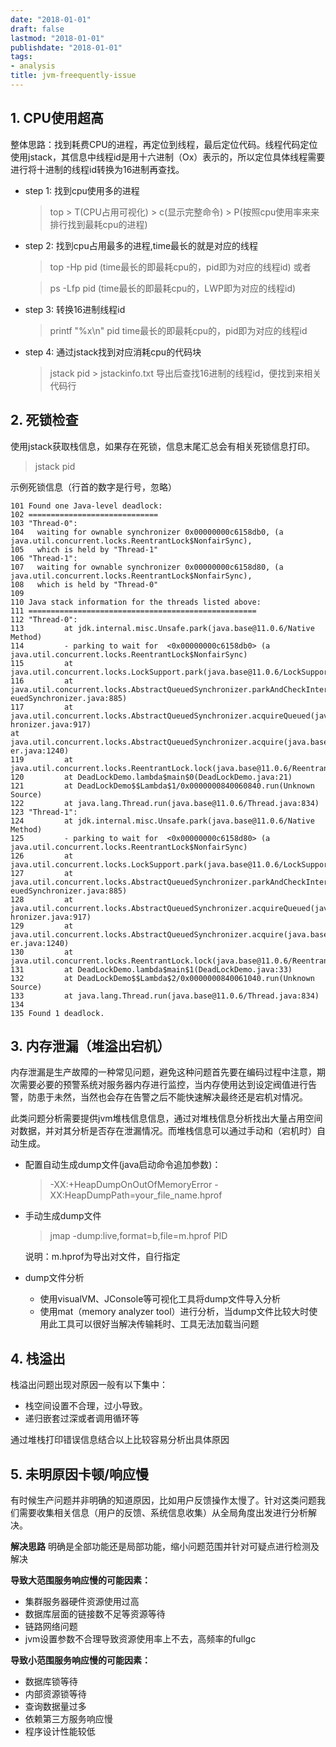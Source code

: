 ```yaml
---
date: "2018-01-01"
draft: false
lastmod: "2018-01-01"
publishdate: "2018-01-01"
tags:
- analysis
title: jvm-freequently-issue
---
```

## 1. CPU使用超高

整体思路：找到耗费CPU的进程，再定位到线程，最后定位代码。线程代码定位使用jstack，其信息中线程id是用十六进制（Ox）表示的，所以定位具体线程需要进行将十进制的线程id转换为16进制再查找。

* step 1: 找到cpu使用多的进程

    > top > T(CPU占用可视化) > c(显示完整命令) > P(按照cpu使用率来来排行找到最耗cpu的进程)

* step 2: 找到cpu占用最多的进程,time最长的就是对应的线程

    > top -Hp pid (time最长的即最耗cpu的，pid即为对应的线程id)
    或者

    > ps -Lfp pid (time最长的即最耗cpu的，LWP即为对应的线程id)

* step 3: 转换16进制线程id

    > printf "%x\n" pid   time最长的即最耗cpu的，pid即为对应的线程id

* step 4: 通过jstack找到对应消耗cpu的代码块

    > jstack pid > jstackinfo.txt 导出后查找16进制的线程id，便找到来相关代码行


## 2. 死锁检查

使用jstack获取栈信息，如果存在死锁，信息末尾汇总会有相关死锁信息打印。

> jstack pid

示例死锁信息（行首的数字是行号，忽略）

```
101 Found one Java-level deadlock:
102 =============================
103 "Thread-0":
104   waiting for ownable synchronizer 0x00000000c6158db0, (a java.util.concurrent.locks.ReentrantLock$NonfairSync),
105   which is held by "Thread-1"
106 "Thread-1":
107   waiting for ownable synchronizer 0x00000000c6158d80, (a java.util.concurrent.locks.ReentrantLock$NonfairSync),
108   which is held by "Thread-0"
109
110 Java stack information for the threads listed above:
111 ===================================================
112 "Thread-0":
113         at jdk.internal.misc.Unsafe.park(java.base@11.0.6/Native Method)
114         - parking to wait for  <0x00000000c6158db0> (a java.util.concurrent.locks.ReentrantLock$NonfairSync)
115         at java.util.concurrent.locks.LockSupport.park(java.base@11.0.6/LockSupport.java:194)
116         at java.util.concurrent.locks.AbstractQueuedSynchronizer.parkAndCheckInterrupt(java.base@11.0.6/AbstractQu    euedSynchronizer.java:885)
117         at java.util.concurrent.locks.AbstractQueuedSynchronizer.acquireQueued(java.base@11.0.6/AbstractQueuedSync    hronizer.java:917)
at java.util.concurrent.locks.AbstractQueuedSynchronizer.acquire(java.base@11.0.6/AbstractQueuedSynchroniz    er.java:1240)
119         at java.util.concurrent.locks.ReentrantLock.lock(java.base@11.0.6/ReentrantLock.java:267)
120         at DeadLockDemo.lambda$main$0(DeadLockDemo.java:21)
121         at DeadLockDemo$$Lambda$1/0x0000000840060840.run(Unknown Source)
122         at java.lang.Thread.run(java.base@11.0.6/Thread.java:834)
123 "Thread-1":
124         at jdk.internal.misc.Unsafe.park(java.base@11.0.6/Native Method)
125         - parking to wait for  <0x00000000c6158d80> (a java.util.concurrent.locks.ReentrantLock$NonfairSync)
126         at java.util.concurrent.locks.LockSupport.park(java.base@11.0.6/LockSupport.java:194)
127         at java.util.concurrent.locks.AbstractQueuedSynchronizer.parkAndCheckInterrupt(java.base@11.0.6/AbstractQu    euedSynchronizer.java:885)
128         at java.util.concurrent.locks.AbstractQueuedSynchronizer.acquireQueued(java.base@11.0.6/AbstractQueuedSync    hronizer.java:917)
129         at java.util.concurrent.locks.AbstractQueuedSynchronizer.acquire(java.base@11.0.6/AbstractQueuedSynchroniz    er.java:1240)
130         at java.util.concurrent.locks.ReentrantLock.lock(java.base@11.0.6/ReentrantLock.java:267)
131         at DeadLockDemo.lambda$main$1(DeadLockDemo.java:33)
132         at DeadLockDemo$$Lambda$2/0x0000000840061040.run(Unknown Source)
133         at java.lang.Thread.run(java.base@11.0.6/Thread.java:834)
134
135 Found 1 deadlock.
```

## 3. 内存泄漏（堆溢出宕机）

内存泄漏是生产故障的一种常见问题，避免这种问题首先要在编码过程中注意，期次需要必要的预警系统对服务器内存进行监控，当内存使用达到设定阀值进行告警，防患于未然，当然也会存在告警之后不能快速解决最终还是宕机对情况。

此类问题分析需要提供jvm堆栈信息信息，通过对堆栈信息分析找出大量占用空间对数据，并对其分析是否存在泄漏情况。而堆栈信息可以通过手动和（宕机时）自动生成。

* 配置自动生成dump文件(java启动命令追加参数)：

    > -XX:+HeapDumpOnOutOfMemoryError -XX:HeapDumpPath=your_file_name.hprof

* 手动生成dump文件

    > jmap -dump:live,format=b,file=m.hprof PID

    说明：m.hprof为导出对文件，自行指定
* dump文件分析
    * 使用visualVM、JConsole等可视化工具将dump文件导入分析
    * 使用mat（memory analyzer tool）进行分析，当dump文件比较大时使用此工具可以很好当解决传输耗时、工具无法加载当问题

## 4. 栈溢出
栈溢出问题出现对原因一般有以下集中：
* 栈空间设置不合理，过小导致。
* 递归嵌套过深或者调用循环等 

通过堆栈打印错误信息结合以上比较容易分析出具体原因

## 5. 未明原因卡顿/响应慢

有时候生产问题并非明确的知道原因，比如用户反馈操作太慢了。针对这类问题我们需要收集相关信息（用户的反馈、系统信息收集）从全局角度出发进行分析解决。

**解决思路**
明确是全部功能还是局部功能，缩小问题范围并针对可疑点进行检测及解决


**导致大范围服务响应慢的可能因素：**
* 集群服务器硬件资源使用过高
* 数据库层面的链接数不足等资源等待
* 链路网络问题
* jvm设置参数不合理导致资源使用率上不去，高频率的fullgc

**导致小范围服务响应慢的可能因素：**
* 数据库锁等待
* 内部资源锁等待
* 查询数据量过多
* 依赖第三方服务响应慢
* 程序设计性能较低